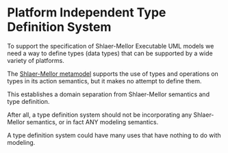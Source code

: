 # Platform Independent Type Definition System

To support the specification of Shlaer-Mellor Executable UML models we need a way to define types (data types) that can be supported by a wide variety of platforms.

The [Shlaer-Mellor metamodel]()  supports the use of types and operations on types in its action semantics, but it makes no attempt to define them.

This establishes a domain separation from Shlaer-Mellor semantics and type definition.

After all, a type definition system should not be incorporating any Shlaer-Mellor semantics, or in fact ANY modeling semantics.

A type definition system could have many uses that have nothing to do with modeling.
